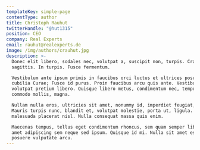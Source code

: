 ```yaml
---
templateKey: simple-page
contentType: author
title: Christoph Rauhut
twitterHandle: "@hut1315"
position: CEO
company: Real Experts
email: rauhut@realexperts.de
image: /img/authors/crauhut.jpg
description: >-
  Donec elit libero, sodales nec, volutpat a, suscipit non, turpis. Cras
  sagittis. In turpis. Fusce fermentum.

  Vestibulum ante ipsum primis in faucibus orci luctus et ultrices posuere
  cubilia Curae; Fusce id purus. Proin faucibus arcu quis ante. Vestibulum
  volutpat pretium libero. Quisque libero metus, condimentum nec, tempor a,
  commodo mollis, magna.

  Nullam nulla eros, ultricies sit amet, nonummy id, imperdiet feugiat, pede.
  Mauris turpis nunc, blandit et, volutpat molestie, porta ut, ligula. Quisque
  malesuada placerat nisl. Nulla consequat massa quis enim.

  Maecenas tempus, tellus eget condimentum rhoncus, sem quam semper libero, sit
  amet adipiscing sem neque sed ipsum. Quisque id mi. Nulla sit amet est. Donec
  posuere vulputate arcu.
---
```


